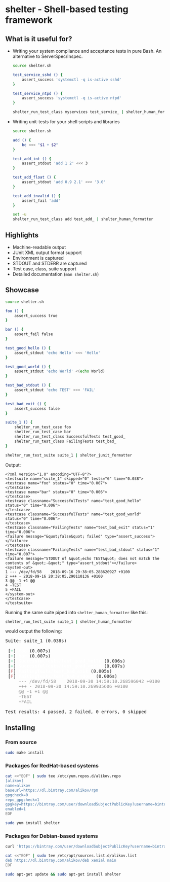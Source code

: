 # shelter - Shell-based testing framework


## What is it useful for?

- Writing your system compliance and acceptance tests in pure Bash. An alternative to ServerSpec/Inspec.

  ```bash
  source shelter.sh

  test_service_sshd () {
      assert_success 'systemctl -q is-active sshd'
  }

  test_service_ntpd () {
      assert_success 'systemctl -q is-active ntpd'
  }

  shelter_run_test_class myservices test_service_ | shelter_human_formatter
  ```

- Writing unit-tests for your shell scripts and libraries

  ```bash
  source shelter.sh

  add () {
      bc <<< "$1 + $2"
  }

  test_add_int () {
      assert_stdout 'add 1 2' <<< 3
  }

  test_add_float () {
      assert_stdout 'add 0.9 2.1' <<< '3.0'
  }

  test_add_invalid () {
      assert_fail 'add'
  }

  set -u
  shelter_run_test_class add test_add_ | shelter_human_formatter
  ```


## Highlights

- Machine-readable output
- JUnit XML output format support
- Environment is captured
- STDOUT and STDERR are captured
- Test case, class, suite support
- Detailed documentation (`man shelter.sh`)


## Showcase

```bash
source shelter.sh

foo () {
    assert_success true
}

bar () {
    assert_fail false
}

test_good_hello () {
    assert_stdout 'echo Hello' <<< 'Hello'
}

test_good_world () {
    assert_stdout 'echo World' <(echo World)
}

test_bad_stdout () {
    assert_stdout 'echo TEST' <<< 'FAIL'
}

test_bad_exit () {
    assert_success false
}

suite_1 () {
    shelter_run_test_case foo
    shelter_run_test_case bar
    shelter_run_test_class SuccessfulTests test_good_
    shelter_run_test_class FailingTests test_bad_
}

shelter_run_test_suite suite_1 | shelter_junit_formatter
```

Output:
```
<?xml version="1.0" encoding="UTF-8"?>
<testsuite name="suite_1" skipped="0" tests="6" time="0.038">
<testcase name="foo" status="0" time="0.007">
</testcase>
<testcase name="bar" status="0" time="0.006">
</testcase>
<testcase classname="SuccessfulTests" name="test_good_hello" status="0" time="0.006">
</testcase>
<testcase classname="SuccessfulTests" name="test_good_world" status="0" time="0.006">
</testcase>
<testcase classname="FailingTests" name="test_bad_exit" status="1" time="0.006">
<failure message="&quot;false&quot; failed" type="assert_success"></failure>
</testcase>
<testcase classname="FailingTests" name="test_bad_stdout" status="1" time="0.007">
<failure message="STDOUT of &quot;echo TEST&quot; does not match the contents of &quot;-&quot;" type="assert_stdout"></failure>
<system-out>
1 --- /dev/fd/58	2018-09-16 20:38:05.288620927 +0100
2 +++ -	2018-09-16 20:38:05.290110136 +0100
3 @@ -1 +1 @@
4 -TEST
5 +FAIL
</system-out>
</testcase>
</testsuite>
```


Running the same suite piped into `shelter_human_formatter` like this:
```bash
shelter_run_test_suite suite_1 | shelter_human_formatter
```

would output the following:

<pre background="#202020">Suite: suite_1 (0.038s)

 [<font color="#72D5A3"><b>+</b></font>] <font color="#FFFFFF"><b>foo</b></font> (0.007s)
 [<font color="#72D5A3"><b>+</b></font>] <font color="#FFFFFF"><b>bar</b></font> (0.007s)
 [<font color="#72D5A3"><b>+</b></font>] <font color="#FFFFFF"><b>SuccessfulTests/test_good_hello</b></font> (0.006s)
 [<font color="#72D5A3"><b>+</b></font>] <font color="#FFFFFF"><b>SuccessfulTests/test_good_world</b></font> (0.007s)
 [<font color="#DCA3A3"><b>F</b></font>] <font color="#FFFFFF"><b>FailingTests/test_bad_exit</b></font> (0.005s)
 [<font color="#DCA3A3"><b>F</b></font>] <font color="#FFFFFF"><b>FailingTests/test_bad_stdout</b></font> (0.006s)
     <font color="#919191">--- /dev/fd/58</font>	<font color="#919191">2018-09-30 14:59:10.268596042 +0100</font>
     <font color="#919191">+++ -</font>	<font color="#919191">2018-09-30 14:59:10.269935606 +0100</font>
     <font color="#919191">@@ -1 +1 @@</font>
     <font color="#919191">-TEST</font>
     <font color="#919191">+FAIL</font>

Test results: 4 passed, 2 failed, 0 errors, 0 skipped
</pre>


## Installing

### From source

```bash
sudo make install
```

### Packages for RedHat-based systems

```bash
cat <<"EOF" | sudo tee /etc/yum.repos.d/alikov.repo
[alikov]
name=alikov
baseurl=https://dl.bintray.com/alikov/rpm
gpgcheck=0
repo_gpgcheck=1
gpgkey=https://bintray.com/user/downloadSubjectPublicKey?username=bintray
enabled=1
EOF

sudo yum install shelter
```

### Packages for Debian-based systems

```bash
curl 'https://bintray.com/user/downloadSubjectPublicKey?username=bintray' | sudo apt-key add -

cat <<"EOF" | sudo tee /etc/apt/sources.list.d/alikov.list
deb https://dl.bintray.com/alikov/deb xenial main
EOF

sudo apt-get update && sudo apt-get install shelter
```
